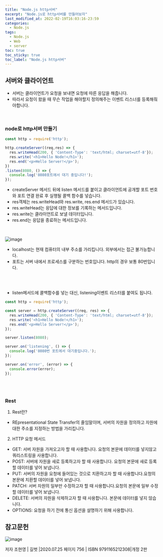 ```yaml
---
title: "Node.js http서버"
excerpt: "Node.js로 http서버를 만들어보자"
last_modified_at: 2022-02-19T16:03:16-23:59
categories:
  - Node.js
tags:
  - Node.js
  - Web
  - server
toc: true
toc_sticky: true
toc_label: "Node.js http서버"
---
```


## 서버와 클라이언트
- 서버는 클라이언트가 요청을 보내면 요청에 따른 응답을 해줍니다.
- 따라서 요청이 왔을 때 무슨 작업을 해야할지 정의해주는 이벤트 리스너를 등록해줘야합니다.
<br>

### node로 http서버 만들기

```javascript
const http = require('http');

http.createServer((req,res) => {
  res.writeHead(200, { 'Content-Type': 'text/html; charset=utf-8'});
  res.write('<h1>Hello Node!</h1>');
  res.end('<p>Hello Server!</p>');
})
.listen(8080, () => {
  console.log('8080포트에서 대기 중입니다!');
});
```

- createServer 메서드 뒤에 listen 메서드를 붙이고 클라이언트에 공개할 포트 번호와 포트 연결 완료 후 실행될 콜백 함수를 넣습니다.
- res객체는 res.writeHead와 res.write, res.end 메서드가 있습니다.
- res.writeHead는 응답에 대한 정보를 기록하는 메서드입니다.
- res.write는 클라이언트로 보낼 데이터입니다.
- res.end는 응답을 종료하는 메서드입니다.

<br>

![image](https://user-images.githubusercontent.com/72953874/154795081-0cc215a2-2f46-4518-8668-89fb50f5bbec.png)

- localhost는 현재 컴퓨터의 내부 주소를 가리킵니다. 외부에서는 접근 불가능합니다.
- 포트는 서버 내에서 프로세스를 구분하는 번호입니다. http의 경우 보통 80번입니다.

<br><br>

- listen메서드에 콜백함수를 넣는 대신, listening이벤트 리스터를 붙여도 됩니다.

```javascript
const http = require('http');

const server = http.createServer((req, res) => {
  res.writeHead(200, { 'Content-Type': 'text/html; charset=utf-8'});
  res.write('<h1>Hello Node!</h1>');
  res.end('<p>Hello Server!</p>');
});

server.listen(8080);

server.on('listening', () => {
  console.log('8080번 포트에서 대기중입니다.');
});

server.on('error', (error) => {
  console.error(error);
});
```

<br><br>

### Rest

1. Rest란?
- REpresentational State Transfer의 줄임말이며, 서버의 자원을 정의하고 자원에 대한 주소를 지정하는 방법을 가리킵니다.

2. HTTP 요청 메서드
- GET: 서버 자원을 가져오고자 할 때 사용합니다. 요청의 본문에 데이터를 넣지않고 쿼리스트링을 사용합니다.
- POST: 서버에 자원을 새로 등록하고자 할 때 사용합니다. 요청의 본문에 새로 등록할 데이터를 넣어 보냅니다.
- PUT: 서버의 자원을 요청에 들어있는 것으로 치환하고자 할 때 사용합니다.요청의 본문에 치환할 데이터를 넣어 보냅니다.
- PATCH: 서버 자원의 일부만 수정하고자 할 때 사용합니다.요청의 본문에 일부 수정할 데이터를 넣어 보냅니다.
- DELETE: 서버의 자원을 삭제하고자 할 때 사용합니다. 본문에 데이터를 넣지 않습니다.
- OPTIONS: 요청을 하기 전에 통신 옵션을 설명하기 위해 사용합니다.


## 참고문헌

![image](https://user-images.githubusercontent.com/72953874/151500796-1e8c34c5-23fb-45d0-bbc7-20693430e9d7.png)

저자 조현영 | 길벗 |2020.07.25
페이지 756 | ISBN 9791165212308|개정 2판